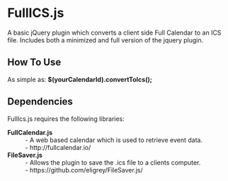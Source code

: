 # FullICS.js
A basic jQuery plugin which converts a client side Full Calendar to an ICS file.
Includes both a minimized and full version of the jquery plugin.

## How To Use
As simple as:
<b>$(yourCalendarId).convertToIcs();</b>

## Dependencies
FullIcs.js requires the following libraries:
<dl>
<dt><b>FullCalendar.js</b></dt>
<dd>- A web based calendar which is used to retrieve event data.</dd>
<dd>- http://fullcalendar.io/</dd>
<dt><b>FileSaver.js</b></dt>
<dd>- Allows the plugin to save the .ics file to a clients computer.</dd>
<dd>- https://github.com/eligrey/FileSaver.js/</dd>
</dl>
